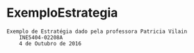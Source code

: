 # ExemploEstrategia
    Exemplo de Estratégia dado pela professora Patricia Vilain 
        INE5404-02208A
        4 de Outubro de 2016
